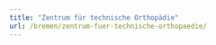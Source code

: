 ```yaml
---
title: "Zentrum für technische Orthopädie"
url: /bremen/zentrum-fuer-technische-orthopaedie/
---
```

